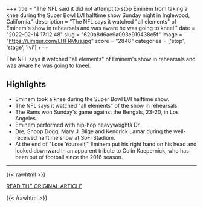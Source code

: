 +++
title = "The NFL said it did not attempt to stop Eminem from taking a knee during the Super Bowl LVI halftime show Sunday night in Inglewood, California."
description = "The NFL says it watched \"all elements\" of Eminem's show in rehearsals and was aware he was going to kneel."
date = "2022-02-14 17:12:48"
slug = "620a8d6ae9a093e919438c5f"
image = "https://i.imgur.com/LHFRMus.jpg"
score = "2848"
categories = ['stop', 'stage', 'lvi']
+++

The NFL says it watched \"all elements\" of Eminem's show in rehearsals and was aware he was going to kneel.

## Highlights

- Eminem took a knee during the Super Bowl LVI halftime show.
- The NFL says it watched "all elements" of the show in rehearsals.
- The Rams won Sunday's game against the Bengals, 23-20, in Los Angeles.
- Eminem performed with hip-hop heavyweights Dr.
- Dre, Snoop Dogg, Mary J. Blige and Kendrick Lamar during the well-received halftime show at SoFi Stadium.
- At the end of "Lose Yourself," Eminem put his right hand on his head and looked downward in an apparent tribute to Colin Kaepernick, who has been out of football since the 2016 season.

---

{{< rawhtml >}}
  <p class="article-category">
    <a target="_blank" href="https://www.espn.com/nfl/story/_/id/33285754/nfl-says-was-aware-eminem-kneel-super-bowl-lvi-half-show-stand-way">READ THE ORIGINAL ARTICLE</a>
  </p>
{{< /rawhtml >}}
